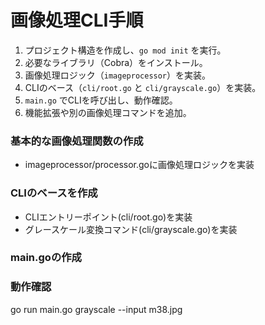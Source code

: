 # 画像処理CLI手順

1. プロジェクト構造を作成し、`go mod init` を実行。
2. 必要なライブラリ（Cobra）をインストール。
3. 画像処理ロジック（`imageprocessor`）を実装。
4. CLIのベース（`cli/root.go` と `cli/grayscale.go`）を実装。
5. `main.go` でCLIを呼び出し、動作確認。
6. 機能拡張や別の画像処理コマンドを追加。

### **基本的な画像処理関数の作成**
- imageprocessor/processor.goに画像処理ロジックを実装
### **CLIのベースを作成**
- CLIエントリーポイント(cli/root.go)を実装
- グレースケール変換コマンド(cli/grayscale.go)を実装
### main.goの作成
### 動作確認
go run main.go grayscale --input m38.jpg